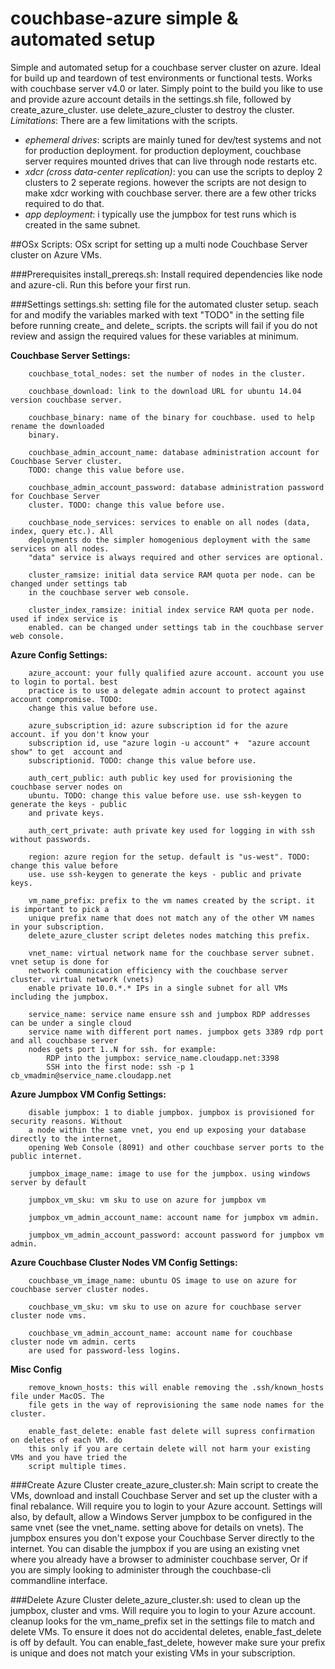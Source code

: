 # couchbase-azure simple & automated setup

Simple and automated setup for a couchbase server cluster on azure. Ideal for build up and teardown of test environments or functional tests. Works with couchbase server v4.0 or later. Simply point to the build you like to use and provide azure account details in the settings.sh file, followed by create_azure_cluster. use delete_azure_cluster to destroy the cluster.
_Limitations_: There are a few limitations with the scripts. 
- _ephemeral drives_: scripts are mainly tuned for dev/test systems and not for production deployment. for production deployment, couchbase server requires mounted drives that can live through node restarts etc.
- _xdcr (cross data-center replication)_: you can use the scripts to deploy 2 clusters to 2 seperate regions. however the scripts are not design to make xdcr working with couchbase server. there are a few other tricks required to do that.
- _app deployment_: i typically use the jumpbox for test runs which is created in the same subnet. 

##OSx Scripts: 
OSx script for setting up a multi node Couchbase Server cluster on Azure VMs.

###Prerequisites
install_prereqs.sh: Install required dependencies like node and azure-cli. Run this before your first run.

###Settings
settings.sh: setting file for the automated cluster setup. seach for and modify the variables marked with text "TODO" in the setting file before running create_ and delete_ scripts. the scripts will fail if you do not review and assign the required values for these variables at minimum.

**Couchbase Server Settings:**
````
    couchbase_total_nodes: set the number of nodes in the cluster.
    
    couchbase_download: link to the download URL for ubuntu 14.04 version couchbase server. 
    
    couchbase_binary: name of the binary for couchbase. used to help rename the downloaded 
    binary. 
    
    couchbase_admin_account_name: database administration account for Couchbase Server cluster.
    TODO: change this value before use. 
    
    couchbase_admin_account_password: database administration password for Couchbase Server 
    cluster. TODO: change this value before use. 
    
    couchbase_node_services: services to enable on all nodes (data, index, query etc.). All 
    deployments do the simpler homogenious deployment with the same services on all nodes. 
    "data" service is always required and other services are optional. 
    
    cluster_ramsize: initial data service RAM quota per node. can be changed under settings tab 
    in the couchbase server web console. 
    
    cluster_index_ramsize: initial index service RAM quota per node. used if index service is 
    enabled. can be changed under settings tab in the couchbase server web console. 
````

**Azure Config Settings:**
````
    azure_account: your fully qualified azure account. account you use to login to portal. best 
    practice is to use a delegate admin account to protect against account compromise. TODO: 
    change this value before use.
    
    azure_subscription_id: azure subscription id for the azure account. if you don't know your 
    subscription id, use "azure login -u account" +  "azure account show" to get  account and 
    subscriptionid. TODO: change this value before use.
    
    auth_cert_public: auth public key used for provisioning the couchbase server nodes on 
    ubuntu. TODO: change this value before use. use ssh-keygen to generate the keys - public 
    and private keys. 
    
    auth_cert_private: auth private key used for logging in with ssh without passwords.  
    
    region: azure region for the setup. default is "us-west". TODO: change this value before 
    use. use ssh-keygen to generate the keys - public and private keys. 
    
    vm_name_prefix: prefix to the vm names created by the script. it is important to pick a 
    unique prefix name that does not match any of the other VM names in your subscription. 
    delete_azure_cluster script deletes nodes matching this prefix. 
    
    vnet_name: virtual network name for the couchbase server subnet. vnet setup is done for 
    network communication efficiency with the couchbase server cluster. virtual network (vnets) 
    enable private 10.0.*.* IPs in a single subnet for all VMs including the jumpbox.
    
    service_name: service name ensure ssh and jumpbox RDP addresses can be under a single cloud 
    service name with different port names. jumpbox gets 3389 rdp port and all couchbase server 
    nodes gets port 1..N for ssh. for example:
        RDP into the jumpbox: service_name.cloudapp.net:3398
        SSH into the first node: ssh -p 1 cb_vmadmin@service_name.cloudapp.net
````

**Azure Jumpbox VM Config Settings:**
````
    disable jumpbox: 1 to diable jumpbox. jumpbox is provisioned for security reasons. Without 
    a node within the same vnet, you end up exposing your database directly to the internet, 
    opening Web Console (8091) and other couchbase server ports to the public internet. 
    
    jumpbox_image_name: image to use for the jumpbox. using windows server by default
    
    jumpbox_vm_sku: vm sku to use on azure for jumpbox vm 
    
    jumpbox_vm_admin_account_name: account name for jumpbox vm admin.
    
    jumpbox_vm_admin_account_password: account password for jumpbox vm admin.
````

**Azure Couchbase Cluster Nodes VM Config Settings:**
````
    couchbase_vm_image_name: ubuntu OS image to use on azure for couchbase server cluster nodes.
    
    couchbase_vm_sku: vm sku to use on azure for couchbase server cluster node vms.
    
    couchbase_vm_admin_account_name: account name for couchbase cluster node vm admin. certs 
    are used for password-less logins.
````
**Misc Config**
````
    remove_known_hosts: this will enable removing the .ssh/known_hosts file under MacOS. The 
    file gets in the way of reprovisioning the same node names for the cluster.
    
    enable_fast_delete: enable fast delete will supress confirmation on deletes of each VM. do 
    this only if you are certain delete will not harm your existing VMs and you have tried the 
    script multiple times.
````


###Create Azure Cluster
create_azure_cluster.sh: Main script to create the VMs, download and install Couchbase Server and set up the cluster with a final rebalance. Will require you to login to your Azure account. 
Settings will also, by default, allow a Windows Server jumpbox to be configured in the same vnet (see the vnet_name. setting above for details on vnets). The jumpbox ensures you don't expose your Couchbase Server directly to the internet. You can disable the jumpbox if you are using an existing vnet where you already have a browser to administer couchbase server, Or if you are simply looking to administer through the couchbase-cli commandline interface. 

###Delete Azure Cluster
delete_azure_cluster.sh: used to clean up the jumpbox, cluster and vms. Will require you to login to your Azure account. cleanup looks for the vm_name_prefix set in the settings file to match and delete VMs. To ensure it does not do accidental deletes, enable_fast_delete is off by default. You can enable_fast_delete, however make sure your prefix is unique and does not match your existing VMs in your subscription. 
